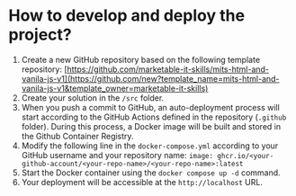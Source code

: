 # How to develop and deploy the project?

1. Create a new GitHub repository based on the following template repository: [https://github.com/marketable-it-skills/mits-html-and-vanila-js-v1](https://github.com/new?template_name=mits-html-and-vanila-js-v1&template_owner=marketable-it-skills)
2. Create your solution in the `/src` folder.
3. When you push a commit to GitHub, an auto-deployment process will start according to the GitHub Actions defined in the repository (`.github` folder). During this process, a Docker image will be built and stored in the Github Container Registry.
4. Modify the following line in the `docker-compose.yml` according to your GitHub username and your repository name: `image: ghcr.io/<your-github-account/<your-repo-name>/<your-repo-name>:latest`
5. Start the Docker container using the `docker compose up -d` command.
6. Your deployment will be accessible at the `http://localhost` URL.
